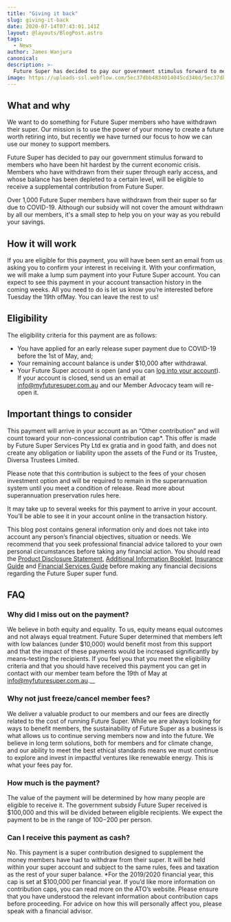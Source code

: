 ```yaml
---
title: "Giving it back"
slug: giving-it-back
date: 2020-07-14T07:43:01.141Z
layout: @layouts/BlogPost.astro
tags:
  - News
author: James Wanjura
canonical:
description: >-
  Future Super has decided to pay our government stimulus forward to members who have been hit hardest by the current economic crisis.
image: https://uploads-ssl.webflow.com/5ec37dbb4834014045cd346d/5ec37dbc483401fb9ecd3e48_Giving%20It%20Back%20-%20Hero.jpg
---
```


## **What and why**‍

We want to do something for Future Super members who have withdrawn their super. Our mission is to use the power of your money to create a future worth retiring into, but recently we have turned our focus to how we can use our money to support members.

Future Super has decided to pay our government stimulus forward to members who have been hit hardest by the current economic crisis. Members who have withdrawn from their super through early access, and whose balance has been depleted to a certain level, will be eligible to receive a supplemental contribution from Future Super.

Over 1,000 Future Super members have withdrawn from their super so far due to COVID-19. Although our subsidy will not cover the amount withdrawn by all our members, it's a small step to help you on your way as you rebuild your savings.**‍**

## **How it will work**‍

If you are eligible for this payment, you will have been sent an email from us asking you to confirm your interest in receiving it. With your confirmation, we will make a lump sum payment into your Future Super account. You can expect to see this payment in your account transaction history in the coming weeks. All you need to do is let us know you’re interested before Tuesday the 19th ofMay. You can leave the rest to us!

## ‍**Eligibility**‍

The eligibility criteria for this payment are as follows:

- You have applied for an early release super payment due to COVID-19 before the 1st of May, and;
- Your remaining account balance is under $10,000 after withdrawal.
- Your Future Super account is open (and you can [log into your account](https://portal.myfuturesuper.com.au/member/login_1)). If your account is closed, send us an email at [info@myfuturesuper.com.au](mailto:info@myfuturesuper.com.au) and our Member Advocacy team will re-open it.

## ‍**Important things to consider**

This payment will arrive in your account as an “Other contribution” and will count toward your non-concessional contribution cap\*. This offer is made by Future Super Services Pty Ltd ex gratia and in good faith, and does not create any obligation or liability upon the assets of the Fund or its Trustee, Diversa Trustees Limited.

Please note that this contribution is subject to the fees of your chosen investment option and will be required to remain in the superannuation system until you meet a condition of release. Read more about superannuation preservation rules here.

It may take up to several weeks for this payment to arrive in your account. You’ll be able to see it in your account online in the transaction history.

This blog post contains general information only and does not take into account any person’s financial objectives, situation or needs. We recommend that you seek professional financial advice tailored to your own personal circumstances before taking any financial action. You should read the [Product Disclosure Statement](https://www.myfuturesuper.com.au/pds), [Additional Information Booklet](https://www.myfuturesuper.com.au/aib), [Insurance Guide](https://www.myfuturesuper.com.au/insuranceguide) and [Financial Services Guide](http://myfuturesuper.com.au/fsg) before making any financial decisions regarding the Future Super super fund.**‍**

## **FAQ**_‍_

### Why did I miss out on the payment?

We believe in both equity and equality. To us, equity means equal outcomes and not always equal treatment. Future Super determined that members left with low balances (under $10,000) would benefit most from this support and that the impact of these payments would be increased significantly by means-testing the recipients. If you feel you that you meet the eligibility criteria and that you should have received this payment you can get in contact with our member team before the 19th of May at info@myfuturesuper.com.au._‍\_

### Why not just freeze/cancel member fees?

We deliver a valuable product to our members and our fees are directly related to the cost of running Future Super. While we are always looking for ways to benefit members, the sustainability of Future Super as a business is what allows us to continue serving members now and into the future. We believe in long term solutions, both for members and for climate change, and our ability to meet the best ethical standards means we must continue to explore and invest in impactful ventures like renewable energy. This is what your fees pay for.

### How much is the payment?

The value of the payment will be determined by how many people are eligible to receive it. The government subsidy Future Super received is $100,000 and this will be divided between eligible recipients. We expect the payment to be in the range of $100-$200 per person.

### Can I receive this payment as cash?

No. This payment is a super contribution designed to supplement the money members have had to withdraw from their super. It will be held within your super account and subject to the same rules, fees and taxation as the rest of your super balance.
\*For the 2019/2020 financial year, this cap is set at $100,000 per financial year. If you’d like more information on contribution caps, you can read more on the ATO’s website. Please ensure that you have understood the relevant information about contribution caps before proceeding. For advice on how this will personally affect you, please speak with a financial advisor.
